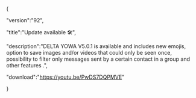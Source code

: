 {

 "version":"92",

 "title":"Update available 🛠️",

 "description":"DELTA YOWA V5.0.1 is available and includes new emojis, option to save images and/or videos that could only be seen once, possibility to filter only messages sent by a certain contact in a group and other features .",

"download":"https://youtu.be/PwDS7DQPMVE"

}
